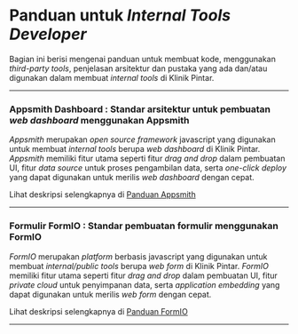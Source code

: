 # Panduan untuk *Internal Tools Developer*
Bagian ini berisi mengenai panduan untuk membuat kode, menggunakan *third-party tools*, penjelasan arsitektur dan pustaka yang ada dan/atau digunakan dalam membuat *internal tools* di Klinik Pintar.

---

### Appsmith Dashboard : Standar arsitektur untuk pembuatan *web dashboard* menggunakan Appsmith

*Appsmith* merupakan *open source framework* javascript yang digunakan untuk membuat *internal tools* berupa *web dashboard* di Klinik Pintar. *Appsmith* memiliki fitur utama seperti fitur *drag and drop* dalam pembuatan UI, fitur *data source* untuk proses pengambilan data, serta *one-click deploy* yang dapat digunakan untuk merilis *web dashboard* dengan cepat.

Lihat deskripsi selengkapnya di [Panduan Appsmith](https://github.com/medigoid/tech-handbook/blob/master/appsmith-development-guide.md)


---

### Formulir FormIO : Standar pembuatan formulir menggunakan FormIO

*FormIO* merupakan *platform* berbasis javascript yang digunakan untuk membuat *internal/public tools* berupa *web form* di Klinik Pintar. *FormIO* memiliki fitur utama seperti fitur *drag and drop* dalam pembuatan UI, fitur *private cloud* untuk penyimpanan data, serta *application embedding* yang dapat digunakan untuk merilis *web form* dengan cepat.

Lihat deskripsi selengkapnya di [Panduan FormIO](https://github.com/medigoid/tech-handbook/blob/master/formio-development-guide.md)

---
